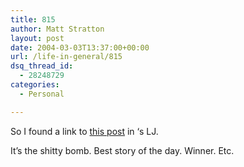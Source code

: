 ```yaml
---
title: 815
author: Matt Stratton
layout: post
date: 2004-03-03T13:37:00+00:00
url: /life-in-general/815
dsq_thread_id:
  - 28248729
categories:
  - Personal

---
```

So I found a link to [this post][1] in &#8216;s LJ.

It&#8217;s the shitty bomb. Best story of the day. Winner. Etc.

 [1]: http://www.livejournal.com/users/silntbob/22636.html